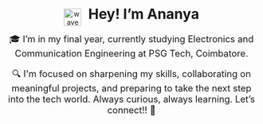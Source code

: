 <p align="center">
  <img src="https://i.imgur.com/u8HivgI.gif" alt="wave" width="35" style="vertical-align: middle;"/>
  <span style="font-size: 2em; font-weight: bold; margin-left: 10px;">Hey! I’m Ananya</span>
</p>

<p align="center" style="font-size: 1.3em; margin-top: 5px;">
  🎓 I’m in my final year, currently studying Electronics and Communication Engineering at PSG Tech, Coimbatore.
</p>

<p align="center" style="font-size: 1.3em; margin-top: 10px;">
  🔍 I'm focused on sharpening my skills, collaborating on meaningful projects, and preparing to take the next step into the tech world.  
  Always curious, always learning. Let’s connect!! 💬
</p>

